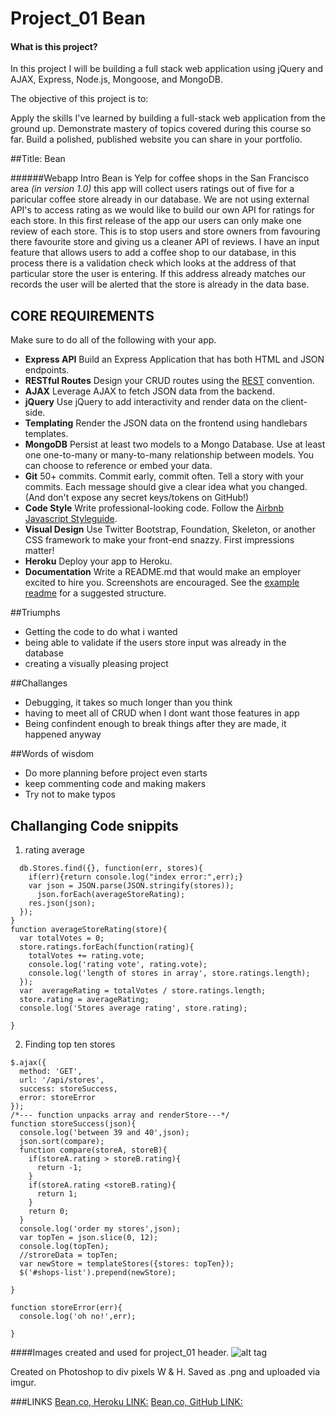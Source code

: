 # Project_01 Bean
#### What is this project?
In this project I will be building a full stack web application using jQuery and AJAX, Express, Node.js, Mongoose, and MongoDB.

The objective of this project is to:

Apply the skills I've learned by building a full-stack web application from the ground up.
Demonstrate mastery of topics covered during this course so far.
Build a polished, published website you can share in your portfolio.

##Title: Bean

######Webapp Intro
Bean is Yelp for coffee shops in the San Francisco area *(in version 1.0)* this app will collect users ratings out of five for a
paricular coffee store already in our database. We are not using external API's to access rating as we would like to build our own
API for ratings for each store. In this first release of the app our users can only make one review of each store. This is to stop users and store owners from favouring there favourite store and giving us a cleaner API of reviews.
I have an input feature that allows users to add a coffee shop to our database, in this process there is a validation check which looks
at the address of that particular store the user is entering. If this address already matches our records the user will be alerted that the store is already in the data base.

## CORE REQUIREMENTS
Make sure to do all of the following with your app.

* **Express API** Build an Express Application that has both HTML and JSON endpoints.
* **RESTful Routes** Design your CRUD routes using the [REST](http://restfulrouting.com/mappings/resources) convention.
* **AJAX** Leverage AJAX to fetch JSON data from the backend.
* **jQuery** Use jQuery to add interactivity and render data on the client-side.  
* **Templating** Render the JSON data on the frontend using handlebars templates.  
* **MongoDB** Persist at least two models to a Mongo Database. Use at least one one-to-many or many-to-many relationship between models. You can choose to reference or embed your data.  
* **Git** 50+ commits. Commit early, commit often. Tell a story with your commits. Each message should give a clear idea what you changed. (And don't expose any secret keys/tokens on GitHub!)
* **Code Style** Write professional-looking code. Follow the [Airbnb Javascript Styleguide](https://github.com/airbnb/javascript/tree/master/es5).
* **Visual Design** Use Twitter Bootstrap, Foundation, Skeleton, or another CSS framework to make your front-end snazzy. First impressions matter!
* **Heroku** Deploy your app to Heroku.
* **Documentation** Write a README.md that would make an employer excited to hire you. Screenshots are encouraged. See the [example readme](./example-readme.md) for a suggested structure.

##Triumphs
* Getting the code to do what i wanted
* being able to validate if the users store input was already in the database
* creating a visually pleasing project

##Challanges
* Debugging, it takes so much longer than you think
* having to meet all of CRUD when I dont want those features in app
* Being confindent enough to break things after they are made, it happened anyway

##Words of wisdom
* Do more planning before project even starts
* keep commenting code and making makers
* Try not to make typos

## Challanging Code snippits
1. rating average
```
  db.Stores.find({}, function(err, stores){
    if(err){return console.log("index error:",err);}
    var json = JSON.parse(JSON.stringify(stores));
      json.forEach(averageStoreRating);
    res.json(json);
  });
}
function averageStoreRating(store){
  var totalVotes = 0;
  store.ratings.forEach(function(rating){
    totalVotes += rating.vote;
    console.log('rating vote', rating.vote);
    console.log('length of stores in array', store.ratings.length);
  });
  var  averageRating = totalVotes / store.ratings.length;
  store.rating = averageRating;
  console.log('Stores average rating', store.rating);

}
```
2. Finding top ten stores
```
$.ajax({
  method: 'GET',
  url: '/api/stores',
  success: storeSuccess,
  error: storeError
});
/*--- function unpacks array and renderStore---*/
function storeSuccess(json){
  console.log('between 39 and 40',json);
  json.sort(compare);
  function compare(storeA, storeB){
    if(storeA.rating > storeB.rating){
      return -1;
    }
    if(storeA.rating <storeB.rating){
      return 1;
    }
    return 0;
  }
  console.log('order my stores',json);
  var topTen = json.slice(0, 12);
  console.log(topTen);
  //stroreData = topTen;
  var newStore = templateStores({stores: topTen});
  $('#shops-list').prepend(newStore);

}

function storeError(err){
  console.log('oh no!',err);

}
```

####Images created and used for project_01 header.
![alt tag](http://i.imgur.com/vep8sGk.jpg)

Created on Photoshop to div pixels W & H. Saved as .png and uploaded via imgur.


###LINKS
[Bean.co, Heroku LINK:](https://infinite-basin-75704.herokuapp.com/)
[Bean.co, GitHub LINK:](https://github.com/adamrobertreid/project_01)
